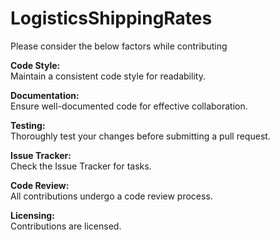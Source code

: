 # LogisticsShippingRates
Please consider the below factors while contributing

<p><b>Code Style:</b><br>
Maintain a consistent code style for readability.</p>

<p><b>Documentation:</b><br>
Ensure well-documented code for effective collaboration.</p>

<p><b>Testing:</b><br>
Thoroughly test your changes before submitting a pull request.</p>

<p><b>Issue Tracker:</b><br>
Check the Issue Tracker for tasks.</p>

<p><b>Code Review:</b><br>
All contributions undergo a code review process.</p>

<p><b>Licensing:</b><br>
Contributions are licensed.</p>
